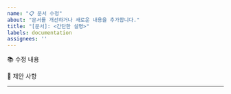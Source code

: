 ```yaml
---
name: "📋 문서 수정"
about: "문서를 개선하거나 새로운 내용을 추가합니다."
title: "[문서]: <간단한 설명>"
labels: documentation
assignees: ''
---
```


📚 수정 내용
<!-- 수정이 필요한 문서를 설명해주세요. -->

📖 제안 사항
<!-- 변경하고 싶은 내용을 적어주세요. -->

---